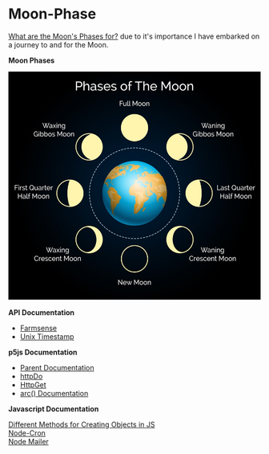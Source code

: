 # Moon-Phase

[What are the Moon's Phases for?](https://www.bbc.co.uk/newsround/51047406) due to it's importance I have embarked on a journey to and for the Moon.

**Moon Phases**

![Moon Phases](./phases_of_the_moon.jpeg)

**API Documentation**
* [Farmsense](https://www.farmsense.net/api/astro-widgets/)  
* [Unix Timestamp](https://unixtime.co.za/)

**p5js Documentation**
* [Parent Documentation](https://p5js.org/reference/#/p5.Element/parent)
* [httpDo](https://p5js.org/reference/#/p5/httpDo)
* [HttpGet](https://p5js.org/reference/#/p5/httpGet)
* [arc() Documentation](https://p5js.org/reference/#/p5/arc)

**Javascript Documentation**

[Different Methods for Creating Objects in JS](https://www.developerdrive.com/4-ways-to-create-an-object-in-javascript-with-examples/)  
[Node-Cron](https://github.com/ncb000gt/node-cron)  
[Node Mailer](https://nodemailer.com/usage/)

